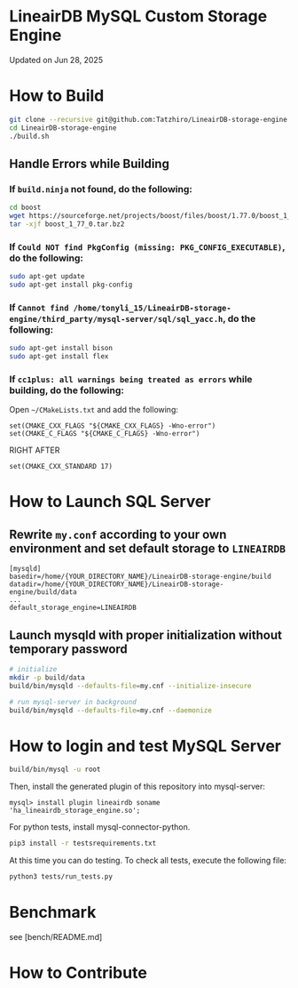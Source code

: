 # LineairDB MySQL Custom Storage Engine

Updated on Jun 28, 2025

# How to Build

```bash
git clone --recursive git@github.com:Tatzhiro/LineairDB-storage-engine.git
cd LineairDB-storage-engine
./build.sh
```

## Handle Errors while Building

### If `build.ninja` not found, do the following:
```bash
cd boost
wget https://sourceforge.net/projects/boost/files/boost/1.77.0/boost_1_77_0.tar.bz2/download -O boost_1_77_0.tar.bz2
tar -xjf boost_1_77_0.tar.bz2
```
### If `Could NOT find PkgConfig (missing: PKG_CONFIG_EXECUTABLE)`, do the following:
```bash
sudo apt-get update
sudo apt-get install pkg-config
```

### If `Cannot find /home/tonyli_15/LineairDB-storage-engine/third_party/mysql-server/sql/sql_yacc.h`, do the following:
```bash
sudo apt-get install bison
sudo apt-get install flex
```

### If `cc1plus: all warnings being treated as errors` while building, do the following:
Open `~/CMakeLists.txt` and add the following: 
```
set(CMAKE_CXX_FLAGS "${CMAKE_CXX_FLAGS} -Wno-error")
set(CMAKE_C_FLAGS "${CMAKE_C_FLAGS} -Wno-error")
```
RIGHT AFTER
```
set(CMAKE_CXX_STANDARD 17)
```


# How to Launch SQL Server

## Rewrite `my.conf` according to your own environment and set default storage to `LINEAIRDB`
```
[mysqld]
basedir=/home/{YOUR_DIRECTORY_NAME}/LineairDB-storage-engine/build
datadir=/home/{YOUR_DIRECTORY_NAME}/LineairDB-storage-engine/build/data
...
default_storage_engine=LINEAIRDB
```

## Launch mysqld with proper initialization without temporary password
```bash
# initialize
mkdir -p build/data
build/bin/mysqld --defaults-file=my.cnf --initialize-insecure

# run mysql-server in background
build/bin/mysqld --defaults-file=my.cnf --daemonize
```

# How to login and test MySQL Server

```bash
build/bin/mysql -u root
```

Then, install the generated plugin of this repository into mysql-server:

```mysql
mysql> install plugin lineairdb soname 'ha_lineairdb_storage_engine.so';
```


For python tests, install mysql-connector-python. 
```bash
pip3 install -r testsrequirements.txt
```

At this time you can do testing.
To check all tests, execute the following file:
```bash
python3 tests/run_tests.py
```







# Benchmark

see [bench/README.md]

# How to Contribute
